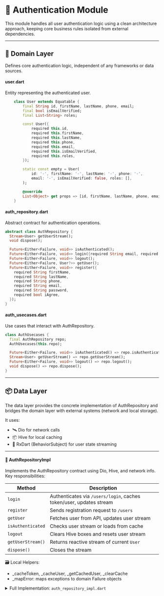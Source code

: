 # 🔐 Authentication Module

This module handles all user authentication logic using a clean architecture approach, keeping core business rules isolated from external dependencies.

---

## 🧠 Domain Layer

Defines core authentication logic, independent of any frameworks or data sources.

#### user.dart

Entity representing the authenticated user.

```dart
	class User extends Equatable {
		final String id, firstName, lastName, phone, email;
		final bool isEmailVerified;
		final List<String> roles;

		const User({
			required this.id,
			required this.firstName,
			required this.lastName,
			required this.phone,
			required this.email,
			required this.isEmailVerified,
			required this.roles,
		});

		static const empty = User(
			id: '-', firstName: '-', lastName: '-', phone: '-',
			email: '-', isEmailVerified: false, roles: [],
		);

		@override
		List<Object> get props => [id, firstName, lastName, phone, email, isEmailVerified, roles];
	}
```

#### auth_repository.dart

Abstract contract for authentication operations.

```dart
abstract class AuthRepository {
  Stream<User> getUserStream();
  void dispose();

  Future<Either<Failure, void>> isAuthenticated();
  Future<Either<Failure, void>> login({required String email, required String password});
  Future<Either<Failure, void>> logout();
  Future<Either<Failure, User?>> getUser();
  Future<Either<Failure, void>> register({
    required String firstName,
    required String lastName,
    required String phone,
    required String email,
    required String password,
    required bool iAgree,
  });
}
```

#### auth_usecases.dart

Use cases that interact with AuthRepository.

```dart
class AuthUsecases {
  final AuthRepository repo;
  AuthUsecases(this.repo);

  Future<Either<Failure, void>> isAuthenticated() => repo.isAuthenticated();
  Stream<User> getUserStream() => repo.getUserStream();
  Future<Either<Failure, void>> logout() => repo.logout();
  void dispose() => repo.dispose();
}
```

---

## 📦 Data Layer

The data layer provides the concrete implementation of AuthRepository and bridges the domain layer with external systems (network and local storage).

It uses:

- 🛰️ Dio for network calls
- 📦 Hive for local caching
- 🔁 RxDart (BehaviorSubject) for user state streaming

---

#### 🔧 AuthRepositoryImpl

Implements the AuthRepository contract using Dio, Hive, and network info. Key responsibilities:

| Method            | Description                                                      |
|-------------------|------------------------------------------------------------------|
| `login`           | Authenticates via `/users/login`, caches token/user, updates stream |
| `register`        | Sends registration request to `/users`                          |
| `getUser`         | Fetches user from API, updates user stream                      |
| `isAuthenticated` | Checks user stream or loads from cache                          |
| `logout`          | Clears Hive boxes and resets user stream                        |
| `getUserStream()` | Returns reactive stream of current `User`                       |
| `dispose()`       | Closes the stream                                                |

🗃️ Local Helpers:

* \_cacheToken, \_cacheUser, \_getCachedUser, \_clearCache
* \_mapError: maps exceptions to domain Failure objects



<!-- @import "[TOC]" {cmd="toc" depthFrom=1 depthTo=6 orderedList=false} -->

<details>
<summary>Full Implementation: <code>auth_repository_impl.dart</code></summary>
```dart
class AuthRepositoryImpl implements AuthRepository {
  final Dio dio;
  final HiveInterface hive;
  final NetworkInfo networkInfo;
  final _userController = BehaviorSubject<User>();

  AuthRepositoryImpl({required this.dio, required this.hive, required this.networkInfo});

  @override
  Stream<User> getUserStream() => _userController.stream;

  @override
  Future<Either<Failure, void>> isAuthenticated() async {
    try {
      if (_userController.hasValue) return Right(null);
      final user = await _getCachedUser();
      _userController.add(user);
      return Right(null);
    } catch (_) {
      _userController.add(User.empty);
      return Left(CacheFailure("Failed to load cached user"));
    }
  }

  @override
  Future<Either<Failure, void>> login({required String email, required String password}) async {
    try {
      final res = await dio.post('/users/login', data: {"email": email, "password": password});
      final token = res.data['data']['token'];
      if (token == null) return Left(ServerFailure("Invalid response"));

      await _cacheToken(token);
      final user = await _getUser();
      await _cacheUser(user);
      _userController.add(user);
      return Right(null);
    } catch (e) {
      return Left(_mapError(e));
    }
  }

  @override
  Future<Either<Failure, void>> register({ ... }) async {
    try {
      await dio.post('/users', data: { ... });
      return Right(null);
    } catch (e) {
      return Left(_mapError(e));
    }
  }

  @override
  Future<Either<Failure, User?>> getUser() async {
    try {
      final user = await _getUser();
      _userController.add(user);
      return Right(user);
    } catch (e) {
      return Left(_mapError(e));
    }
  }

  @override
  Future<Either<Failure, void>> logout() async {
    try {
      await _clearCache();
      _userController.add(User.empty);
      return Right(null);
    } catch (_) {
      return Left(CacheFailure("Failed to clear cache"));
    }
  }

  @override
  void dispose() => _userController.close();

  // Helpers
  Future<UserModel> _getUser() async =>
      UserModel.fromJson((await dio.get('/users/me')).data['data']);

  Future<UserModel> _getCachedUser() async =>
      await hive.openLazyBox('userBox').then((b) => b.get('cachedUser') ?? (throw CacheException()));

  Future<void> _cacheToken(String token) async =>
      await hive.openLazyBox('tokenBox').then((b) => b.put('cachedToken', token));

  Future<void> _cacheUser(UserModel user) async =>
      await hive.openLazyBox('userBox').then((b) => b.put('cachedUser', user));

  Future<void> _clearCache() async {
    await hive.openLazyBox('userBox').then((b) => b.clear());
    await hive.openLazyBox('tokenBox').then((b) => b.clear());
  }

  Failure _mapError(dynamic e) {
    if (e is DioException) return ServerFailure(DioExceptions.fromDioError(e).toString());
    if (e is CacheException) return CacheFailure("Caching failed");
    return ServerFailure("Unexpected error");
  }
}
```

</details>

---

#### 👤 UserModel

A Hive-compatible, JSON-deserializable implementation of the domain User. Used for:
• parsing /users/me API response
• local caching with Hive

```dart
@HiveType(typeId: 1)
@JsonSerializable(createToJson: false)
class UserModel extends User {
	@HiveField(0) @JsonKey(name: 'id') final String id;
	@HiveField(1) @JsonKey(name: 'firstName') final String firstName;
	@HiveField(2) @JsonKey(name: 'lastName') final String lastName;
	@HiveField(3) @JsonKey(name: 'phone') final String phone;
	@HiveField(4) @JsonKey(name: 'email') final String email;
	@HiveField(5) @JsonKey(name: 'isEmailVerified', defaultValue: false) final bool isEmailVerified;
	@HiveField(6) @JsonKey(name: 'roles') final List<String> roles;

	const UserModel(
		this.id, this.firstName, this.lastName,
		this.phone, this.email, this.isEmailVerified, this.roles
	) : super(
		id: id, firstName: firstName, lastName: lastName,
		phone: phone, email: email, isEmailVerified: isEmailVerified, roles: roles);

	factory UserModel.fromJson(Map<String, dynamic> json) => \_$UserModelFromJson(json);
}
```

## 🎨 Features Layer

The features/ directory holds UI-related logic and presentation for the authentication module. It is organized into feature-specific subfolders:

```
features/
├── login/       # Login screen UI and its BLoC
├── register/    # Sign up screen UI and its BLoC
└── profile/     # Profile screen UI
```

### 🔐 Login Flow Example

#### 📂 features/login/bloc/login_bloc.dart

Handles login logic by invoking the AuthUsecases.login(...) method and emitting states based on the result.

```dart
class LoginBloc extends Bloc<LoginEvent, LoginState> {
  final AuthUsecases _authUsecases;

  LoginBloc({required AuthUsecases authUsecases})
      : _authUsecases = authUsecases,
        super(LoginInitial()) {
    on<LoginSubmitted>(_onSubmitted);
  }

  Future<void> _onSubmitted(
    LoginSubmitted event,
    Emitter<LoginState> emit,
  ) async {
    emit(LoginLoading());
    var result = await _authUsecases.login(
      email: event.email,
      password: event.password,
    );
    emit(result.fold(
      (error) => LoginFailure(error: error.getMessage()),
      (_) => LoginSuccess(),
    ));
  }
}
```

#### 📄 features/login/page/login_page.dart

Wraps the login form with a BlocProvider and injects LoginBloc from the dependency injector (di()).

```dart
class LoginPage extends StatelessWidget {
  const LoginPage({super.key});

  @override
  Widget build(BuildContext context) {
    return Scaffold(
      body: BlocProvider<LoginBloc>(
        create: (context) => di(),
        child: const Center(child: LoginForm()),
      ),
    );
  }
}
```

#### 🧩 features/login/widgets/login_button.dart

Button that triggers the login submission after validating form data:

```dart
BlocBuilder<LoginBloc, LoginState>(
  builder: (context, state) {
    final isLoading = state is LoginLoading;
    return FilledButton(
      onPressed: !isLoading
          ? () {
              if (formKey.currentState?.saveAndValidate() ?? false) {
                context.read<LoginBloc>().add(LoginSubmitted(
                  email: formKey.currentState?.value['email'],
                  password: formKey.currentState?.value['password'],
                ));
              }
            }
          : null,
      child: isLoading
          ? const CircularProgressIndicator()
          : Text(context.tr("loginPage.signIn")),
    );
  },
);
```

---

## 🧩 Module Registration

#### 🧱 auth_module.dart

This file is responsible for registering all dependencies related to the auth module using GetIt.

```dart
Future<void> registerAuthModule() async {
  // Hive Adapters
  di<HiveInterface>().registerAdapter<UserModel>(UserModelAdapter());

  // Repository & Usecases
  di.registerLazySingleton<AuthRepository>(
    () => AuthRepositoryImpl(dio: di(), hive: di(), networkInfo: di()),
  );
  di.registerLazySingleton<AuthUsecases>(() => AuthUsecases(di()));

  // Global AuthBloc
  di.registerLazySingleton(
    () => AuthBloc(userUsecase: di())..add(AuthStatusSubscriptionRequested()),
  );

  // Feature Blocs
  di.registerFactory(() => LoginBloc(authUsecases: di()));
  di.registerFactory(() => RegisterBloc(authUsecases: di()));

  // Routes
  di<List<RouteBase>>(instanceName: Constants.mainRouesDiKey)
      .addAll(authRoutes());
}
```

#### 🧭 Navigation Tabs

Some auth features like Profile are available as tabs in adaptive layouts. Tabs are injected via registerAuthModuleWithContext, which uses BuildContext to access localized labels.

````dart
void registerAuthModuleWithContext(BuildContext context) {
  final navTabs = di<List<AdaptiveDestination>>(
    instanceName: Constants.navTabsDiKey,
  );
  navTabs.addAll(getAuthNavTabs(context));
}
````

#### 🗂️ auth_routes.dart

Defines all routes and navigation tabs for the auth module.

````dart
List<GoRoute> authRoutes() {
  return [
    GoRoute(
      path: "/login",
      redirect: unAuthRouteGuard,
      pageBuilder: (_, __) => const FadeTransitionPage(child: LoginPage()),
    ),
    GoRoute(
      path: "/register",
      redirect: unAuthRouteGuard,
      pageBuilder: (_, __) => const FadeTransitionPage(child: RegisterPage()),
    ),
    GoRoute(
      path: "/profile",
      redirect: authRouteGuard,
      pageBuilder: (_, __) => const FadeTransitionPage(child: ProfilePage()),
    ),
  ];
}
````

### 🧭 getAuthNavTabs

Defines tabs to be injected into the adaptive layout.

````dart
List<AdaptiveDestination> getAuthNavTabs(BuildContext context) {
  return <AdaptiveDestination>[
    AdaptiveDestination(
      title: context.tr('layoutPage.profile'),
      icon: Icons.person,
      route: '/profile',
      navTab: AuthNavTab.profile,
      order: 30,
    ),
  ];
}
````
